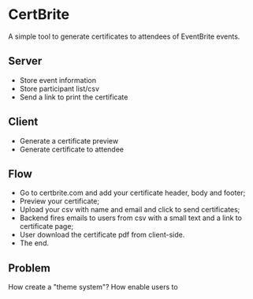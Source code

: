 # CertBrite

A simple tool to generate certificates to attendees of EventBrite events.

## Server
- Store event information
- Store participant list/csv
- Send a link to print the certificate

## Client
- Generate a certificate preview
- Generate certificate to attendee

## Flow
- Go to certbrite.com and add your certificate header, body and footer;
- Preview your certificate;
- Upload your csv with name and email and click to send certificates;
- Backend fires emails to users from csv with a small text and a link to certificate page;
- User download the certificate pdf from client-side.
- The end.

## Problem
How create a "theme system"?
How enable users to 
